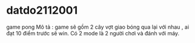 # datdo2112001
game pong 
Mô tả : game sẽ gồm 2 cây vợt giao bóng qua lại với nhau , ai đạt 10 điểm trước sẽ win. Có 2 mode là 2 người chơi và đánh với máy.
